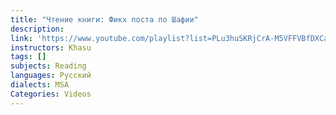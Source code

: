 ```yaml
---
title: "Чтение книги: Фикх поста по Шафии"
description:
link: 'https://www.youtube.com/playlist?list=PLu3huSKRjCrA-M5VFFVBfDXCaCmKcgxR9'
instructors: Khasu
tags: []
subjects: Reading
languages: Русский
dialects: MSA
Categories: Videos
---
```

